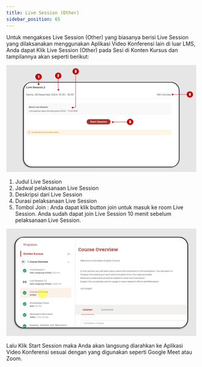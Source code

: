 ```yaml
---
title: Live Session (Other)
sidebar_position: 65
---
```

Untuk mengakses Live Session (Other) yang biasanya berisi Live Session yang dilaksanakan menggunakan Aplikasi Video Konferensi lain di luar LMS, Anda dapat Klik Live Session (Other) pada Sesi di Konten Kursus dan tampilannya akan seperti berikut:

![](/img/slide3.png)

1. Judul Live Session
2. Jadwal pelaksanaan Live Session
3. Deskripsi dari Live Session
4. Durasi pelaksanaan Live Session
5. Tombol Join : Anda dapat klik button join untuk masuk ke room Live Session. Anda sudah dapat join Live Session 10 menit sebelum pelaksanaan Live Session.

![](/img/slide2.png)

Lalu Klik Start Session maka Anda akan langsung diarahkan ke Aplikasi Video Konferensi sesuai dengan yang digunakan seperti Google Meet atau Zoom.
